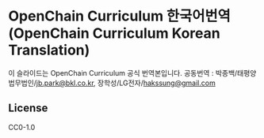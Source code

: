# OpenChain Curriculum 한국어번역 (OpenChain Curriculum Korean Translation)

이 슬라이드는 OpenChain Curriculum 공식 번역본입니다.
공동번역 : 박종백/태평양법무법인/jb.park@bkl.co.kr, 장학성/LG전자/hakssung@gmail.com

## License
CC0-1.0
